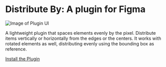 # **Distribute By**: A plugin for Figma
![Image of Plugin UI](https://yeemachine.github.io/distribute-by/Cover.png)

A lightweight plugin that spaces elements evenly by the pixel. 
Distribute items vertically or horizontally from the edges or the centers.
It works with rotated elements as well, distributing evenly using the bounding box as reference.

[Install the Plugin](https://www.figma.com/c/plugin/761098431161143653/Distribute-By)
